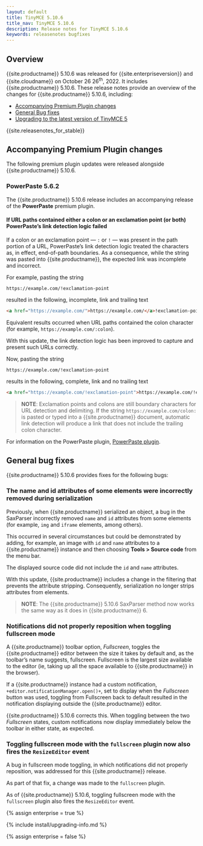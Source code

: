 ```yaml
---
layout: default
title: TinyMCE 5.10.6
title_nav: TinyMCE 5.10.6
description: Release notes for TinyMCE 5.10.6
keywords: releasenotes bugfixes
---
```


## Overview

{{site.productname}} 5.10.6 was released for {{site.enterpriseversion}} and {{site.cloudname}} on October 26 26<sup>th</sup>, 2022. It includes {{site.productname}} 5.10.6. These release notes provide an overview of the changes for {{site.productname}} 5.10.6, including:

- [Accompanying Premium Plugin changes](#accompanyingpremiumpluginchanges)
- [General Bug fixes](#bugfixes)
- [Upgrading to the latest version of TinyMCE 5](#upgradingtothelatestversionoftinymce5)

{{site.releasenotes_for_stable}}

## Accompanying Premium Plugin changes

The following premium plugin updates were released alongside {{site.productname}} 5.10.6.

### PowerPaste 5.6.2

The {{site.productname}} 5.10.6 release includes an accompanying release of the **PowerPaste** premium plugin.

#### If URL paths contained either a colon or an exclamation point (or both) PowerPaste’s link detection logic failed

If a colon or an exclamation point — `:` or `!` — was present in the path portion of a URL, PowerPaste’s link detection logic treated the characters as, in effect, end-of-path boundaries. As a consequence, while the string was pasted into {{site.productname}}, the expected link was incomplete and incorrect.

For example, pasting the string

`https://example.com/!exclamation-point`

resulted in the following, incomplete, link and trailing text

```html
<a href="https://example.com/">https://example.com/</a>!exclamation-point
```
Equivalent results occurred when URL paths contained the colon character (for example, `https://example.com/:colon`).

With this update, the link detection logic has been improved to capture and present such URLs correctly.

Now, pasting the string 

`https://example.com/!exclamation-point`

results in the following, complete, link and no trailing text

```html
<a href="https://example.com/!exclamation-point">https://example.com/!exclamation-point</a>
```

> **NOTE**: Exclamation points and colons are still boundary characters for URL detection and delimiting. If the string `https://example.com/colon:` is pasted or typed into a {{site.productname}} document, automatic link detection will produce a link that does not include the trailing colon character.

For information on the PowerPaste plugin, [PowerPaste plugin]({{site.baseurl}}plugins/premium/powerpaste/).


## General bug fixes

{{site.productname}} 5.10.6 provides fixes for the following bugs:

### The name and id attributes of some elements were incorrectly removed during serialization

Previously, when {{site.productname}} serialized an object, a bug in the SaxParser incorrectly removed `name` and `id` attributes from some elements (for example, `img` and `iframe` elements, among others).

This occurred in several circumstances but could be demonstrated by adding, for example, an image with `id` and `name` attributes to a {{site.productname}} instance and then choosing **Tools > Source code** from the menu bar.

The displayed source code did not include the `id` and `name` attributes.

With this update, {{site.productname}} includes a change in the filtering that prevents the attribute stripping. Consequently, serialization no longer strips attributes from elements.

> **NOTE**: The {{site.productname}} 5.10.6 SaxParser method now works the same way as it does in {{site.productname}} 6.

### Notifications did not properly reposition when toggling fullscreen mode

A {{site.productname}} toolbar option, *Fullscreen*, toggles the {{site.productname}} editor between the size it takes by default and, as the toolbar’s name suggests, fullscreen. Fullscreen is the largest size available to the editor (ie, taking up all the space available to {{site.productname}} in the browser).

If a {{site.productname}} instance had a custom notification, `+editor.notificationManager.open()+`, set to display when the *Fullscreen* button was used, toggling from Fullscreen back to default resulted in the notification displaying outside the {{site.productname}} editor.

{{site.productname}} 5.10.6 corrects this. When toggling between the two *Fullscreen* states, custom notifications now display immediately below the toolbar in either state, as expected.

### Toggling fullscreen mode with the `fullscreen` plugin now also fires the `ResizeEditor` event

A bug in fullscreen mode toggling, in which notifications did not properly reposition, was addressed for this {{site.productname}} release.

As part of that fix, a change was made to the `fullscreen` plugin.

As of {{site.productname}} 5.10.6, toggling fullscreen mode with the `fullscreen` plugin also fires the `ResizeEditor` event.

{% assign enterprise = true %}

{% include install/upgrading-info.md %}

{% assign enterprise = false %}
